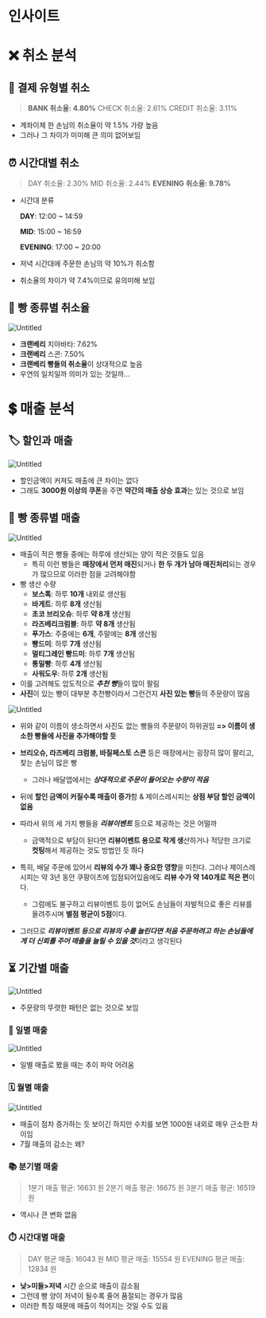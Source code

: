 # 인사이트

# ❌ 취소 분석

## 💸 결제 유형별 취소

> **BANK 취소율: 4.80%**
CHECK 취소율: 2.61%
CREDIT 취소율: 3.11%
> 
- 계좌이체 한 손님의 취소율이 약 1.5% 가량 높음
- 그러나 그 차이가 미미해 큰 의미 없어보임

## ⏰ 시간대별 취소

> DAY 취소율: 2.30%
MID 취소율: 2.44%
**EVENING 취소율: 9.78%**
> 
- 시간대 분류
    
    **DAY**: 12:00 ~ 14:59
    
    **MID**: 15:00 ~ 16:59
    
    **EVENING**: 17:00 ~ 20:00
    
- 저녁 시간대에 주문한 손님의 약 10%가 취소함
- 취소율의 차이가 약 7.4%이므로 유의미해 보임

## 🥐 빵 종류별 취소율

![Untitled](notion://www.notion.so/image/https%3A%2F%2Fs3-us-west-2.amazonaws.com%2Fsecure.notion-static.com%2F37c68523-ce37-421a-8db9-ee7871b26177%2FUntitled.png)

- **크랜베리** 치아바타: 7.62%
- **크랜베리** 스콘: 7.50%
- **크랜베리 빵들의 취소율**이 상대적으로 높음
- 우연의 일치일까 의미가 있는 것일까...

# 💲 매출 분석

## 🏷️ 할인과 매출

![Untitled](%E1%84%8B%E1%85%B5%E1%86%AB%E1%84%89%E1%85%A1%E1%84%8B%E1%85%B5%E1%84%90%E1%85%B3%20d3429/Untitled%201.png)

- 할인금액이 커져도 매출에 큰 차이는 없다
- 그래도 **3000원 이상의 쿠폰**을 주면 **약간의 매출 상승 효과**는 있는 것으로 보임

## 🥨 빵 종류별 매출

![Untitled](%E1%84%8B%E1%85%B5%E1%86%AB%E1%84%89%E1%85%A1%E1%84%8B%E1%85%B5%E1%84%90%E1%85%B3%20d3429/Untitled%202.png)

- 매출이 적은 빵들 중에는 하루에 생산되는 양이 적은 것들도 있음
    - 특히 이런 빵들은 **매장에서 먼저 매진**되거나 **한 두 개가 남아 매진처리**되는 경우가 많으므로 이러한 점을 고려해야함
- 빵 생산 수량
    - **보스톡**: 하루 **10개** 내외로 생산됨
    - **바게트**: 하루 **8개** 생산됨
    - **초코 브리오슈**: 하루 **약 8개** 생산됨
    - **라즈베리크럼블**: 하루 **약 8개** 생산됨
    - **푸가스**: 주중에는 **6개**, 주말에는 **8개** 생산됨
    - **빵드미**: 하루 **7개** 생산됨
    - **멀티그레인 빵드미**: 하루 **7개** 생산됨
    - **통밀빵**: 하루 **4개** 생산됨
    - **사워도우**: 하루 **2개** 생산됨
- 이를 고려해도 압도적으로 ***추천 빵***들이 많이 팔림
- **사진**이 있는 빵이 대부분 추천빵이라서 그런건지 **사진 있는 빵**들의 주문량이 많음

![Untitled](%E1%84%8B%E1%85%B5%E1%86%AB%E1%84%89%E1%85%A1%E1%84%8B%E1%85%B5%E1%84%90%E1%85%B3%20d3429/Untitled%203.png)

- 위와 같이 이름이 생소하면서 사진도 없는 빵들의 주문량이 하위권임 **=> 이름이 생소한 빵들에 사진을 추가해야할 듯**

- **브리오슈, 라즈베리 크럼블, 바질페스토 스콘** 등은 매장에서는 굉장히 많이 팔리고, 찾는 손님이 많은 빵
    - 그러나 배달앱에서는 ***상대적으로 주문이 들어오는 수량이 적음***
- 뒤에 **할인 금액이 커질수록 매출이 증가**함 & 제이스레시피는 **상점 부담 할인 금액이 없음**
- 따라서 위의 세 가지 빵들을 ***리뷰이벤트*** 등으로 제공하는 것은 어떨까
    - 금액적으로 부담이 된다면 **리뷰이벤트 용으로 작게 생**산하거나 적당한 크기로 **컷팅**해서 제공하는 것도 방법인 듯 하다
- 특히, 배달 주문에 있어서 **리뷰의 수가 꽤나 중요한 영향**을 미친다. 그러나 제이스레시피는 약 3년 동안 쿠팡이츠에 입점되어있음에도 **리뷰 수가 약 140개로 적은 편**이다.
    - 그럼에도 불구하고 리뷰이벤트 등이 없어도 손님들이 자발적으로 좋은 리뷰를 올려주시며 **별점 평균이 5점**이다.
- 그러므로 ***리뷰이벤트 등으로 리뷰의 수를 늘린다면 처음 주문하려고 하는 손님들에게 더 신뢰를 주어 매출을 늘릴 수 있을 것***이라고 생각된다

## ⏳ 기간별 매출

![Untitled](%E1%84%8B%E1%85%B5%E1%86%AB%E1%84%89%E1%85%A1%E1%84%8B%E1%85%B5%E1%84%90%E1%85%B3%20d3429/Untitled%204.png)

- 주문량의 뚜렷한 패턴은 없는 것으로 보임

### 📅 일별 매출

![Untitled](%E1%84%8B%E1%85%B5%E1%86%AB%E1%84%89%E1%85%A1%E1%84%8B%E1%85%B5%E1%84%90%E1%85%B3%20d3429/Untitled%205.png)

- 일별 매출로 봤을 때는 추이 파악 어려움

### 🗓️ 월별 매출

![Untitled](%E1%84%8B%E1%85%B5%E1%86%AB%E1%84%89%E1%85%A1%E1%84%8B%E1%85%B5%E1%84%90%E1%85%B3%20d3429/Untitled%206.png)

- 매출이 점차 증가하는 듯 보이긴 하지만 수치를 보면 1000원 내외로 매우 근소한 차이임
- 7월 매출의 감소는 왜?

### 📚 분기별 매출

> 1분기 매출 평균:  16631 원
2분기 매출 평균:  16675 원
3분기 매출 평균:  16519 원
> 
- 역시나 큰 변화 없음

### ⏱️ 시간대별 매출

> DAY 평균 매출: 16043 원
MID 평균 매출: 15554 원
EVENING 평균 매출: 12834 원
> 
- **낮>미들>저녁** 시간 순으로 매출이 감소됨
- 그런데 빵 양이 저녁이 될수록 줄어 품절되는 경우가 많음
- 이러한 특징 때문에 매출이 적어지는 것일 수도 있음